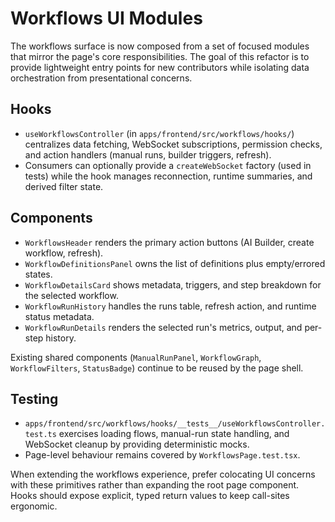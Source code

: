 # Workflows UI Modules

The workflows surface is now composed from a set of focused modules that mirror the page's core responsibilities. The goal of this refactor is to provide lightweight entry points for new contributors while isolating data orchestration from presentational concerns.

## Hooks

- `useWorkflowsController` (in `apps/frontend/src/workflows/hooks/`) centralizes data fetching, WebSocket subscriptions, permission checks, and action handlers (manual runs, builder triggers, refresh).
- Consumers can optionally provide a `createWebSocket` factory (used in tests) while the hook manages reconnection, runtime summaries, and derived filter state.

## Components

- `WorkflowsHeader` renders the primary action buttons (AI Builder, create workflow, refresh).
- `WorkflowDefinitionsPanel` owns the list of definitions plus empty/errored states.
- `WorkflowDetailsCard` shows metadata, triggers, and step breakdown for the selected workflow.
- `WorkflowRunHistory` handles the runs table, refresh action, and runtime status metadata.
- `WorkflowRunDetails` renders the selected run's metrics, output, and per-step history.

Existing shared components (`ManualRunPanel`, `WorkflowGraph`, `WorkflowFilters`, `StatusBadge`) continue to be reused by the page shell.

## Testing

- `apps/frontend/src/workflows/hooks/__tests__/useWorkflowsController.test.ts` exercises loading flows, manual-run state handling, and WebSocket cleanup by providing deterministic mocks.
- Page-level behaviour remains covered by `WorkflowsPage.test.tsx`.

When extending the workflows experience, prefer colocating UI concerns with these primitives rather than expanding the root page component. Hooks should expose explicit, typed return values to keep call-sites ergonomic.
